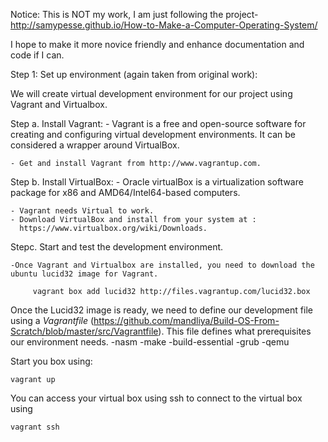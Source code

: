 Notice: This is NOT my work, I am just following the project- http://samypesse.github.io/How-to-Make-a-Computer-Operating-System/

I hope to make it more novice friendly and enhance documentation and code if I can.

Step 1: Set up environment (again taken from original work):

We will create virtual development environment for our project using Vagrant and Virtualbox.   

Step a. Install Vagrant:
    - Vagrant is a free and open-source software for creating and configuring virtual development environments. It can be considered a wrapper around VirtualBox. 

    - Get and install Vagrant from http://www.vagrantup.com.

Step b. Install VirtualBox:
    - Oracle virtualBox is a virtualization software package for x86 and AMD64/Intel64-based computers.

    - Vagrant needs Virtual to work. 
    - Download VirtualBox and install from your system at :
      https://www.virtualbox.org/wiki/Downloads.
    
Stepc. Start and test the development environment.

    -Once Vagrant and Virtualbox are installed, you need to download the ubuntu lucid32 image for Vagrant.

```
     vagrant box add lucid32 http://files.vagrantup.com/lucid32.box
```
Once the Lucid32 image is ready, we need to define our development file using a *Vagrantfile* (https://github.com/mandliya/Build-OS-From-Scratch/blob/master/src/Vagrantfile). This file defines what prerequisites our environment needs.
    -nasm
    -make
    -build-essential
    -grub
    -qemu

Start you box using:
```
vagrant up
```
You can access your virtual box using ssh to connect to the virtual box using 

```
vagrant ssh
```

